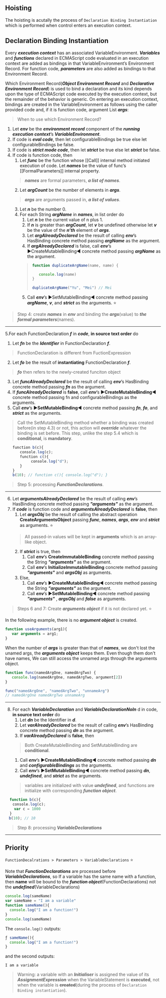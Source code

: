 ## Hoisting

The hoisting is acutally the process of `Declaration Binding Instantiation` which is performed when control enters an execution context.

## Declaration Binding Instantiation

Every ***execution context*** has an associated VariableEnvironment. ***Variables*** and ***functions*** declared in ECMAScript code 
evaluated in an execution context are added as bindings in that VariableEnvironment’s Environment Record. For function code, 
***parameters*** are also added as bindings to that Environment Record.

Which Environment Record(***Object Environment Record*** and ***Declarative Environment Record***) is used to bind a declaration 
and its kind depends upon the type of ECMAScript code executed by the execution context, but the remainder of the behavior is 
generic. On entering an execution context, bindings are created in the VariableEnvironment as follows using the caller provided 
code and, if it is function code, argument List ***args***:
> When to use which Environment Record?

1. Let ***env*** be the ***environment record*** component of the ***running execution context***’s ***VariableEnvironment***.
2. If code is ***eval code***, then let configurableBindings be true else let configurableBindings be false.
3. If code is ***strict mode code***, then let ***strict*** be true else let ***strict*** be false.
4. If code is function code, then
   1. Let ***func*** be the function whose [[Call]] internal method initiated execution of code. Let ***names*** be the value 
   of func’s [[FormalParameters]] internal property.
   > ***names*** are formal parameters, ***a list of names***.
   2. Let ***argCount*** be the number of elements in ***args***.
   > ***args*** are arguments passed in, ***a list of values***.
   3. Let ***n*** be the number 0.
   4. For each String ***argName*** in ***names***, in list order do
      1. Let ***n*** be the current value of n plus 1.
      2. If ***n*** is greater than ***argCount***, let ***v*** be undefined otherwise let ***v*** be the value of the ***n’th*** element of ***args***.
      3. Let ***argAlreadyDeclared*** be the result of calling ***env***’s HasBinding concrete method passing ***argName*** as the argument.
      4. If ***argAlreadyDeclared*** is false, call ***env***’s :arrow_forward:CreateMutableBinding:arrow_backward: concrete method passing ***argName*** as the argument.
      >
      > ```javascript
      > function duplicateArgName(name, name) {
      > 
      >    console.log(name)
      > }
      > 
      > duplicateArgName("Yu", "Mei") // Mei
      > ```
      >
      5. Call ***env***’s :arrow_forward:SetMutableBinding:arrow_backward: concrete method passing ***argName***, ***v***, and ***strict*** as the arguments. :star:

> Step 4: create ***names*** in ***env*** and binding the ***args***(value) to ***the formal parameters***(names).

---------

5.For each FunctionDeclaration ***f*** in ***code***, **in source text order** do    
   1. Let ***fn*** be the ***Identifier*** in FunctionDeclaration ***f***.
   > FunctionDeclaration is different from FuctionExpression
   2. Let ***fo*** be the result of **instantiating** FunctionDeclaration ***f***.
   > ***fo*** then refers to the newly-created funciton object
   3. Let ***funcAlreadyDeclared*** be the result of calling ***env***’s HasBinding concrete method passing ***fn*** as the argument.
   4. If ***funcAlreadyDeclared*** is **false**, call ***env***’s :arrow_forward:**CreateMutableBinding**:arrow_backward: concrete method passing fn and configurableBindings as the arguments.
   5. Call ***env***’s :arrow_forward:**SetMutableBinding**:arrow_backward: concrete method passing ***fn***, ***fo***, and ***strict*** as the arguments.
   > Call the SetMutableBinding method whether a binding was created before(in step 4.3) or not, this action will ***override*** whatever the binding is set before. This step, unlike the step 5.4 which is **conditional**, is **mandatory**.
   
   ```javascript
　　function b(c){
　　　　console.log(c);
　　　　function c(){
　　　　　　　console.log("d");
　　　　}
　　}
　　b(10); // function c(){ console.log("d"); }
   ```
> Step 5: processing ***FunctionDeclarations***.  

---------

6. Let ***argumentsAlreadyDeclared*** be the result of calling ***env***’s HasBinding concrete method passing ***"arguments"*** as the argument.
7. If ***code*** is function code and ***argumentsAlreadyDeclared*** is **false**, then  
   1. Let ***argsObj*** be the result of calling the abstract operation **CreateArgumentsObject** passing ***func***, ***names***, ***args***, ***env*** and ***strict*** as arguments. :star: 
   > All passed-in values will be kept in **arguments** which is an array-like object.
   2. If ***strict*** is true, then
      1. Call ***env***’s **CreateImmutableBinding** concrete method passing the String ***"arguments"*** as the argument.
      2. Call ***env***’s **InitializeImmutableBinding** concrete method passing ***"arguments"*** and ***argsObj*** as arguments.
   3. Else,
      1. Call ***env***’s :arrow_forward:**CreateMutableBinding**:arrow_backward: concrete method passing the String ***"arguments"*** as the argument.
      2. Call ***env***’s :arrow_forward:**SetMutableBinding**:arrow_backward: concrete method passing ***"arguments"*** , ***argsObj*** and ***false*** as arguments.

> Steps 6 and 7: Create ***arguments object*** if it is not declared yet. :star:   

In the following example, there is no ***argument object*** is created.
```javascript
function useArguments(arg1){
   var arguments = arg1;
}
```

When the number of ***args*** is greater than that of ***names***, we don't lost the unamed args, the ***arguments object*** keeps them. Even though them don't have names, We can still access the unnamed args through the arguments object.
```javascript
function func(namedArgOne, namedArgTwo) {
   console.log(namedArgOne, namedArgTwo, argument[2])
}

func("namedArgOne", "namedArgTwo", "unnameArg")
// namedArgOne namedArgTwo unnameArg
```

---------

8. For each ***VariableDeclaration*** and ***VariableDeclarationNoIn*** d in code, **in source text order** do
   1. Let ***dn*** be the Identifier in ***d***.
   2. Let ***varAlreadyDeclared*** be the result of calling ***env***’s HasBinding concrete method passing ***dn*** as the argument.
   3. If ***varAlreadyDeclared*** is **false**, then
   > Both CreateMutableBinding and SetMutableBinding are **conditional**.
      1. Call ***env***’s :arrow_forward:**CreateMutableBinding**:arrow_backward: concrete method passing ***dn*** and ***configurableBindings*** as the arguments.
      2. Call ***env***’s :arrow_forward:**SetMutableBinding**:arrow_backward: concrete method passing ***dn***, ***undefined***, and ***strict*** as the arguments.
     > variables are initialized with value ***undefined***, and functions are initialize with corresponding ***function object***.
```javascript
  function b(c){
　　console.log(c);
    var c = 1000 
  }
　b(10); // 10
```  
> Step 8: processing ***VariableDeclarations***

---------

## Priority

```FunctionDecalrations > Parameters > VariableDeclarations``` :star:

Note that ***FunctionDeclarations*** are processed before ***VariableDeclarations***, so If a variable has the same name with
a function, then **name** will be bound to the ***function object***(FunctionDeclarations) not the ***undefined***(VariableDeclarations)

```javascript
console.log(sameName)
var sameName = "I am a variable"
function sameName(){
  console.log("I am a function!")
}
console.log(sameName)
```
The `console.log()` outputs: 
```javascript
ƒ sameName(){
  console.log("I am a function!")
}
```
and the second outputs: 
```javacript
I am a variable
```

> Warning: a variable with an ***Initialiser*** is assigned the value of its ***AssignmentExpression*** when the VariableStatement is
**executed**, not when the variable is **~~created~~**(during the process of `Declaration Binding instantiation`).

